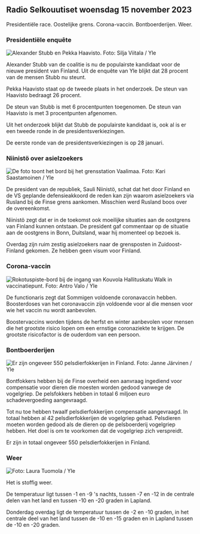 ## Radio Selkouutiset woensdag 15 november 2023

Presidentiële race. Oostelijke grens. Corona-vaccin. Bontboerderijen. Weer.

### Presidentiële enquête

![Alexander Stubb en Pekka Haavisto. Foto: Silja Viitala / Yle](https://images.cdn.yle.fi/image/upload/c_crop,h_3188,w_5668,x_0,y_327/ar_1.7777777777777777,c_fill,g_faces,h_675,w_1200/dpr_1.0/q_auto:eco/f_auto/fl_lossy/v1698912813/39-11947566543595173663)

Alexander Stubb van de coalitie is nu de populairste kandidaat voor de nieuwe president van Finland. Uit de enquête van Yle blijkt dat 28 procent van de mensen Stubb nu steunt.

Pekka Haavisto staat op de tweede plaats in het onderzoek. De steun van Haavisto bedraagt 26 procent.

De steun van Stubb is met 6 procentpunten toegenomen. De steun van Haavisto is met 3 procentpunten afgenomen.

Uit het onderzoek blijkt dat Stubb de populairste kandidaat is, ook al is er een tweede ronde in de presidentsverkiezingen.

De eerste ronde van de presidentsverkiezingen is op 28 januari.

### Niinistö over asielzoekers

![De foto toont het bord bij het grensstation Vaalimaa. Foto: Kari Saastamoinen / Yle](https://images.cdn.yle.fi/image/upload/c_crop,h_2908,w_5178,x_0,y_0/ar_1.7777777777777777,c_fill,g_faces,h_675,w_1200/dpr_1.0/q_auto:eco/f_auto/fl_lossy/v1699908638/39-120003165528559efc2b)

De president van de republiek, Sauli Niinistö, schat dat het door Finland en de VS geplande defensieakkoord de reden kan zijn waarom asielzoekers via Rusland bij de Finse grens aankomen. Misschien werd Rusland boos over de overeenkomst.

Niinistö zegt dat er in de toekomst ook moeilijke situaties aan de oostgrens van Finland kunnen ontstaan. De president gaf commentaar op de situatie aan de oostgrens in Bonn, Duitsland, waar hij momenteel op bezoek is.

Overdag zijn ruim zestig asielzoekers naar de grensposten in Zuidoost-Finland gekomen. Ze hebben geen visum voor Finland.

### Corona-vaccin

![Rokotuspiste-bord bij de ingang van Kouvola Hallituskatu Walk in vaccinatiepunt. Foto: Antro Valo / Yle](https://images.cdn.yle.fi/image/upload/c_crop,h_3247,w_5773,x_0,y_601/ar_1.7777777777777777,c_fill,g_faces,h_675,w_1200/dpr_1.0/q_auto:eco/f_auto/fl_lossy/v1699867130/39-11997076551e51acfff3)

De functionaris zegt dat Sommigen voldoende coronavaccin hebben. Boosterdoses van het coronavaccin zijn voldoende voor al die mensen voor wie het vaccin nu wordt aanbevolen.

Boostervaccins worden tijdens de herfst en winter aanbevolen voor mensen die het grootste risico lopen om een ernstige coronaziekte te krijgen. De grootste risicofactor is de ouderdom van een persoon.

### Bontboerderijen

![Er zijn ongeveer 550 pelsdierfokkerijen in Finland. Foto: Janne Järvinen / Yle](https://images.cdn.yle.fi/image/upload/c_crop,h_4597,w_8174,x_18,y_0/ar_1.7777777777777777,c_fill,g_faces,h_675,w_1200/dpr_1.0/q_auto:eco/f_auto/fl_lossy/v1696520468/39-1181997651ed401620a0)

Bontfokkers hebben bij de Finse overheid een aanvraag ingediend voor compensatie voor dieren die moesten worden gedood vanwege de vogelgriep. De pelsfokkers hebben in totaal 6 miljoen euro schadevergoeding aangevraagd.

Tot nu toe hebben twaalf pelsdierfokkerijen compensatie aangevraagd. In totaal hebben al 42 pelsdierfokkerijen de vogelgriep gehad. Pelsdieren moeten worden gedood als de dieren op de pelsboerderij vogelgriep hebben. Het doel is om te voorkomen dat de vogelgriep zich verspreidt.

Er zijn in totaal ongeveer 550 pelsdierfokkerijen in Finland.

### Weer

![ Foto: Laura Tuomola / Yle](https://images.cdn.yle.fi/image/upload/c_crop,h_1080,w_1919,x_0,y_0/ar_1.7777777777777777,c_fill,g_faces,h_675,w_1200/dpr_1.0/q_auto:eco/f_auto/fl_lossy/v1700050702/39-12009776554b6f9117dc)

Het is stoffig weer.

De temperatuur ligt tussen -1 en -9 's nachts, tussen -7 en -12 in de centrale delen van het land en tussen -10 en -20 graden in Lapland.

Donderdag overdag ligt de temperatuur tussen de -2 en -10 graden, in het centrale deel van het land tussen de -10 en -15 graden en in Lapland tussen de -10 en -20 graden.